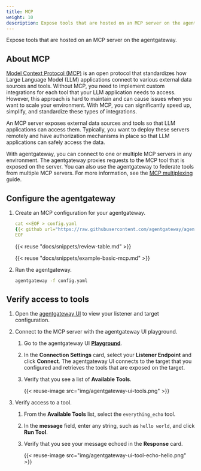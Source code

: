 ```yaml
---
title: MCP
weight: 10
description: Expose tools that are hosted on an MCP server on the agentgateway. 
---
```


Expose tools that are hosted on an MCP server on the agentgateway. 

## About MCP

[Model Context Protocol (MCP)](https://modelcontextprotocol.io/introduction) is an open protocol that standardizes how Large Language Model (LLM) applications connect to various external data sources and tools. Without MCP, you need to implement custom integrations for each tool that your LLM application needs to access. However, this approach is hard to maintain and can cause issues when you want to scale your environment. With MCP, you can significantly speed up, simplify, and standardize these types of integrations.

An MCP server exposes external data sources and tools so that LLM applications can access them. Typically, you want to deploy these servers remotely and have authorization mechanisms in place so that LLM applications can safely access the data.

With agentgateway, you can connect to one or multiple MCP servers in any environment. The agentgateway proxies requests to the MCP tool that is exposed on the server. You can also use the agentgateway to federate tools from multiple MCP servers. For more information, see the [MCP multiplexing](/docs/setup/examples/multiplex) guide. 

## Configure the agentgateway

1. Create an MCP configuration for your agentgateway.

   ```yaml
   cat <<EOF > config.yaml
   {{< github url="https://raw.githubusercontent.com/agentgateway/agentgateway/refs/heads/main/examples/basic/config.yaml" >}}
   EOF
   ```

   {{< reuse "docs/snippets/review-table.md" >}}

   {{< reuse "docs/snippets/example-basic-mcp.md" >}}


2. Run the agentgateway. 
   ```sh
   agentgateway -f config.yaml
   ```
   
## Verify access to tools

1. Open the [agentgateway UI](http://localhost:15000/ui/) to view your listener and target configuration.

2. Connect to the MCP server with the agentgateway UI playground. 
   1. Go to the agentgateway UI [**Playground**](http://localhost:15000/ui/playground/).
   2. In the **Connection Settings** card, select your **Listener Endpoint** and click **Connect**. The agentgateway UI connects to the target that you configured and retrieves the tools that are exposed on the target. 
   3. Verify that you see a list of **Available Tools**. 
   
      {{< reuse-image src="img/agentgateway-ui-tools.png" >}}

6. Verify access to a tool. 
   1. From the **Available Tools** list, select the `everything_echo` tool. 
   2. In the **message** field, enter any string, such as `hello world`, and click **Run Tool**. 
   3. Verify that you see your message echoed in the **Response** card. 
   
      {{< reuse-image src="img/agentgateway-ui-tool-echo-hello.png" >}}
